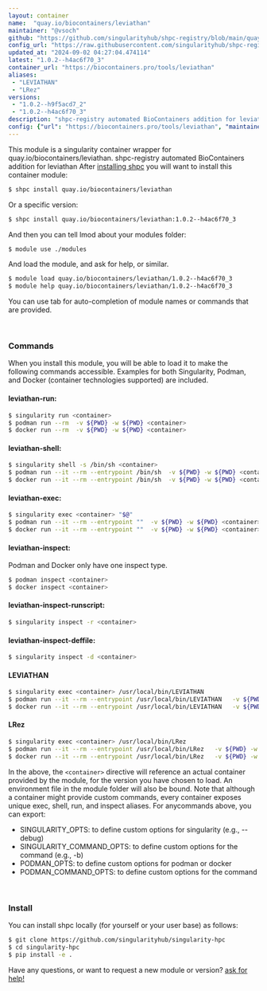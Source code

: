 ```yaml
---
layout: container
name:  "quay.io/biocontainers/leviathan"
maintainer: "@vsoch"
github: "https://github.com/singularityhub/shpc-registry/blob/main/quay.io/biocontainers/leviathan/container.yaml"
config_url: "https://raw.githubusercontent.com/singularityhub/shpc-registry/main/quay.io/biocontainers/leviathan/container.yaml"
updated_at: "2024-09-02 04:27:04.474114"
latest: "1.0.2--h4ac6f70_3"
container_url: "https://biocontainers.pro/tools/leviathan"
aliases:
 - "LEVIATHAN"
 - "LRez"
versions:
 - "1.0.2--h9f5acd7_2"
 - "1.0.2--h4ac6f70_3"
description: "shpc-registry automated BioContainers addition for leviathan"
config: {"url": "https://biocontainers.pro/tools/leviathan", "maintainer": "@vsoch", "description": "shpc-registry automated BioContainers addition for leviathan", "latest": {"1.0.2--h4ac6f70_3": "sha256:31196b84c9444a49f7f63489108ae38cde3e66ca09565a38e11e618789ad1c08"}, "tags": {"1.0.2--h9f5acd7_2": "sha256:8202932299e05c944ad3033ef0131c0b2c17d54dc4316986c9363a324e1e680b", "1.0.2--h4ac6f70_3": "sha256:31196b84c9444a49f7f63489108ae38cde3e66ca09565a38e11e618789ad1c08"}, "docker": "quay.io/biocontainers/leviathan", "aliases": {"LEVIATHAN": "/usr/local/bin/LEVIATHAN", "LRez": "/usr/local/bin/LRez"}}
---
```


This module is a singularity container wrapper for quay.io/biocontainers/leviathan.
shpc-registry automated BioContainers addition for leviathan
After [installing shpc](#install) you will want to install this container module:


```bash
$ shpc install quay.io/biocontainers/leviathan
```

Or a specific version:

```bash
$ shpc install quay.io/biocontainers/leviathan:1.0.2--h4ac6f70_3
```

And then you can tell lmod about your modules folder:

```bash
$ module use ./modules
```

And load the module, and ask for help, or similar.

```bash
$ module load quay.io/biocontainers/leviathan/1.0.2--h4ac6f70_3
$ module help quay.io/biocontainers/leviathan/1.0.2--h4ac6f70_3
```

You can use tab for auto-completion of module names or commands that are provided.

<br>

### Commands

When you install this module, you will be able to load it to make the following commands accessible.
Examples for both Singularity, Podman, and Docker (container technologies supported) are included.

#### leviathan-run:

```bash
$ singularity run <container>
$ podman run --rm  -v ${PWD} -w ${PWD} <container>
$ docker run --rm  -v ${PWD} -w ${PWD} <container>
```

#### leviathan-shell:

```bash
$ singularity shell -s /bin/sh <container>
$ podman run --it --rm --entrypoint /bin/sh  -v ${PWD} -w ${PWD} <container>
$ docker run --it --rm --entrypoint /bin/sh  -v ${PWD} -w ${PWD} <container>
```

#### leviathan-exec:

```bash
$ singularity exec <container> "$@"
$ podman run --it --rm --entrypoint ""  -v ${PWD} -w ${PWD} <container> "$@"
$ docker run --it --rm --entrypoint ""  -v ${PWD} -w ${PWD} <container> "$@"
```

#### leviathan-inspect:

Podman and Docker only have one inspect type.

```bash
$ podman inspect <container>
$ docker inspect <container>
```

#### leviathan-inspect-runscript:

```bash
$ singularity inspect -r <container>
```

#### leviathan-inspect-deffile:

```bash
$ singularity inspect -d <container>
```


#### LEVIATHAN

```bash
$ singularity exec <container> /usr/local/bin/LEVIATHAN
$ podman run --it --rm --entrypoint /usr/local/bin/LEVIATHAN   -v ${PWD} -w ${PWD} <container> -c " $@"
$ docker run --it --rm --entrypoint /usr/local/bin/LEVIATHAN   -v ${PWD} -w ${PWD} <container> -c " $@"
```


#### LRez

```bash
$ singularity exec <container> /usr/local/bin/LRez
$ podman run --it --rm --entrypoint /usr/local/bin/LRez   -v ${PWD} -w ${PWD} <container> -c " $@"
$ docker run --it --rm --entrypoint /usr/local/bin/LRez   -v ${PWD} -w ${PWD} <container> -c " $@"
```



In the above, the `<container>` directive will reference an actual container provided
by the module, for the version you have chosen to load. An environment file in the
module folder will also be bound. Note that although a container
might provide custom commands, every container exposes unique exec, shell, run, and
inspect aliases. For anycommands above, you can export:

 - SINGULARITY_OPTS: to define custom options for singularity (e.g., --debug)
 - SINGULARITY_COMMAND_OPTS: to define custom options for the command (e.g., -b)
 - PODMAN_OPTS: to define custom options for podman or docker
 - PODMAN_COMMAND_OPTS: to define custom options for the command

<br>

### Install

You can install shpc locally (for yourself or your user base) as follows:

```bash
$ git clone https://github.com/singularityhub/singularity-hpc
$ cd singularity-hpc
$ pip install -e .
```

Have any questions, or want to request a new module or version? [ask for help!](https://github.com/singularityhub/singularity-hpc/issues)